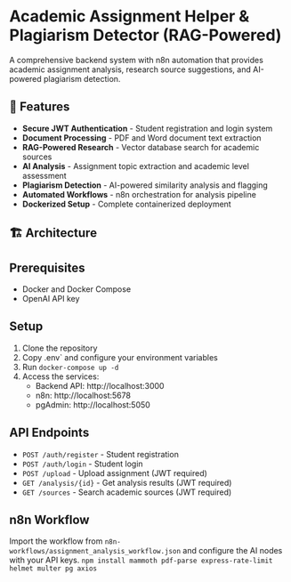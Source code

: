 # Academic Assignment Helper & Plagiarism Detector (RAG-Powered)

A comprehensive backend system with n8n automation that provides academic assignment analysis, research source suggestions, and AI-powered plagiarism detection.

## 🚀 Features

- **Secure JWT Authentication** - Student registration and login system
- **Document Processing** - PDF and Word document text extraction
- **RAG-Powered Research** - Vector database search for academic sources
- **AI Analysis** - Assignment topic extraction and academic level assessment
- **Plagiarism Detection** - AI-powered similarity analysis and flagging
- **Automated Workflows** - n8n orchestration for analysis pipeline
- **Dockerized Setup** - Complete containerized deployment

## 🏗️ Architecture

## Prerequisites

- Docker and Docker Compose
- OpenAI API key

## Setup

1. Clone the repository
2. Copy .env` and configure your environment variables
3. Run `docker-compose up -d`
4. Access the services:
   - Backend API: http://localhost:3000
   - n8n: http://localhost:5678
   - pgAdmin: http://localhost:5050

## API Endpoints

- `POST /auth/register` - Student registration
- `POST /auth/login` - Student login
- `POST /upload` - Upload assignment (JWT required)
- `GET /analysis/{id}` - Get analysis results (JWT required)
- `GET /sources` - Search academic sources (JWT required)

## n8n Workflow

Import the workflow from `n8n-workflows/assignment_analysis_workflow.json` and configure the AI nodes with your API keys.
`npm install mammoth pdf-parse express-rate-limit helmet multer pg axios`